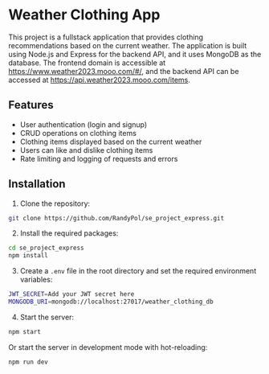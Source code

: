 # Weather Clothing App

This project is a fullstack application that provides clothing recommendations based on the current weather. The application is built using Node.js and Express for the backend API, and it uses MongoDB as the database. The frontend domain is accessible at https://www.weather2023.mooo.com/#/, and the backend API can be accessed at https://api.weather2023.mooo.com/items.

## Features

- User authentication (login and signup)
- CRUD operations on clothing items
- Clothing items displayed based on the current weather
- Users can like and dislike clothing items
- Rate limiting and logging of requests and errors

## Installation

1. Clone the repository:

```bash
git clone https://github.com/RandyPol/se_project_express.git
```

2. Install the required packages:

```bash
cd se_project_express
npm install
```

3. Create a `.env` file in the root directory and set the required environment variables:

```bash
JWT_SECRET=Add your JWT secret here
MONGODB_URI=mongodb://localhost:27017/weather_clothing_db
```

4. Start the server:

```bash
npm start
```

Or start the server in development mode with hot-reloading:

```bash
npm run dev
```
